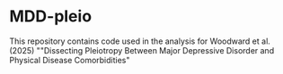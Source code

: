 # MDD-pleio
This repository contains code used in the analysis for Woodward et al. (2025) ""Dissecting Pleiotropy Between Major Depressive Disorder and Physical Disease Comorbidities"
